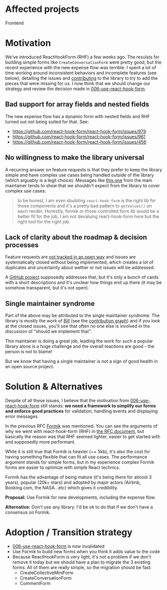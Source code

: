 # Affected projects

Frontend

# Motivation

We've introduced ReactHookForm (RHF) a few weeks ago. The resulsts for building simple forms like
`CreateConversationForm` were pretty good, but the recent experience with the new expense flow
was terrible. I spent a lot of time working around inconsistent behaviors and incomplete features
(see below), detailing the issues and [contributing](https://github.com/react-hook-form/react-hook-form/pull/1011) to
the library to try to add the pieces that were missing for us. I now think that we should change our
strategy and review the decision made in [006-use-react-hook-form](./006-use-react-hook-form.md).

## Bad support for array fields and nested fields

The new expense flow has a dynamic form with nested fields and RHF turned out not being suited for that. See:

- https://github.com/react-hook-form/react-hook-form/issues/979
- https://github.com/react-hook-form/react-hook-form/issues/961
- https://github.com/react-hook-form/react-hook-form/issues/456

## No willingness to make the library universal

A recurring answer on feature requests is that they prefer to keep the library simple and have complex
use cases being handled outside of the library (which arguably is a legit choice). Messages like
[this one](https://github.com/react-hook-form/react-hook-form/issues/456#issuecomment-549685119) from the
main maintainer tends to show that we shouldn't expect from the library to cover complex use cases:

> to be honest, I am even doubting `react-hook-form` is the right lib for those components and it's a pretty bad pattern to `getValues()` on each render. Honestly, formik or those controlled form lib would be a better fit for the job, I am not devaluing react-hook-form here but the right tool for the right job.

## Lack of clarity about the roadmap & decision processes

Feature requests are [not tracked in an open way](https://github.com/react-hook-form/react-hook-form/issues/979#issuecomment-582843971) and issues are systematically closed without being implemented, which creates a
lot of duplicates and uncertainty about wether or not issues will be addressed.

A [GitHub project](https://github.com/react-hook-form/react-hook-form/projects/1)
supposedly addresses that, but it's only a bunch of cards with a short descriptions and it's unclear how
things end up there (it may be somehow transparent, but it's not open).

## Single maintainer syndrome

Part of the above may be attributed to the single maintainer syndrome. The library is mostly
the work of [Bill](https://github.com/bluebill1049) (see the [contribution graph](https://github.com/react-hook-form/react-hook-form/graphs/contributors)) and if you look at the closed issues, you'll see that
often no one else is involved in the discussion of "should we implement that".

This maintainer is doing a great job, leading the work for such a popular library alone is a
huge challenge and the overall reactions are good - the person is not to blame!

But we know that having a single maintainer is not a sign of good health in an open source project.

# Solution & Alternatives

Despite of all these issues, I believe that the motivation from [006-use-react-hook-form](./006-use-react-hook-form.md)
still stands: **we need a framework to simplify our forms and enforce good practices** for validation, handling
events and displaying error messages.

In the previous RFC [Formik](https://github.com/jaredpalmer/formik) was mentioned. You can see the arguments
of why we went with react-hook-form (RHF) in [the RFC document](./006-use-react-hook-form.md), but basically the reason was
that RHF seemed lighter, easier to get started with and supposedly more performant.

While it is still true that Formik is heavier (~+ 5kb), it's also the cost for having something flexible
that can fit all use cases. The performance argument stands for simple forms, but in my experience
complex Formik forms are easier to optimize with simple React technics.

Formik has the advantage of being mature (it's being there for almost 3 years), popular (20k+ stars) and adopted
by major actors (Airbnb, Booking.com, the NASA...etc) which gives it credibility.

**Proposal:**
Use Formik for new developments, including the expense flow.

**Alternative:**
Don't use any library. I'd be ok to do that if we don't have a consensus on Formik.

# Adoption / Transition strategy

- [006-use-react-hook-form](./006-use-react-hook-form.md) is now invalidated
- Use Formik to build new forms when you think it adds value to the code
- Because ReactHookForm is very light, it's not a problem if we don't remove it today but we should have a plan to migrate the 3 existing forms. All of them are really simple, so the migration should be fast:
  - CreateCollectiveMiniForm
  - CreateConversationForm
  - CommentForm

